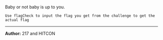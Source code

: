 Baby or not baby is up to you.

`Use flagCheck to input the flag you get from the challenge to get the actual flag`

---
**Author:** 217 and HITCON